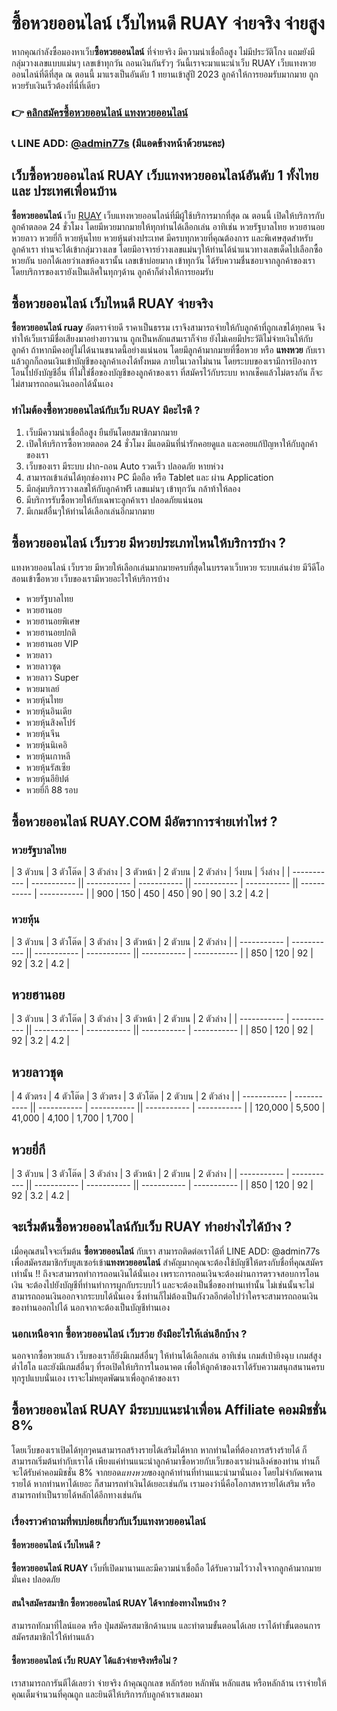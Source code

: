 # ซื้อหวยออนไลน์ เว็บไหนดี RUAY จ่ายจริง จ่ายสูง
หากคุณกำลังซื้อมองหาเว็บ**ซื้อหวยออนไลน์** ที่จ่ายจริง มีความน่าเชื่อถือสูง ไม่มีประวัติโกง แถมยังมีกลุ่มวางเลขแบบแม่นๆ เลขเข้าทุกวัน ถอนเงินกันรัวๆ วันนี้เราจะมาแนะนำเว็บ RUAY เว็บแทงหวยออนไลน์ที่ดีที่สุด ณ ตอนนี้ มาแรงเป็นอันดับ 1 ทยานเข้าสู่ปี 2023 ลูกค้าให้การยอมรับมากมาย ถูกหวยรับเงินเร็วต้องที่นี่ที่เดียว

### 👉 [คลิกสมัครซื้อหวยออนไลน์ แทงหวยออนไลน์](https://ruay77s.com/%e0%b8%a7%e0%b8%b4%e0%b8%98%e0%b8%b5%e0%b8%aa%e0%b8%a1%e0%b8%b1%e0%b8%84%e0%b8%a3%e0%b8%aa%e0%b8%a1%e0%b8%b2%e0%b8%8a%e0%b8%b4%e0%b8%81-ruay/)
### 📞 LINE ADD: [@admin77s](https://line.me/ti/p/~@admin77s) (มีแอดข้างหน้าด้วยนะคะ)

## เว็บซื้อหวยออนไลน์ RUAY เว็บแทงหวยออนไลน์อันดับ 1 ทั้งไทย และ ประเทศเพื่อนบ้าน
**ซื้อหวยออนไลน์** เว็บ [RUAY](https://ruay77s.com/) เว็บแทงหวยออนไลน์ที่มีผู้ใช้บริการมากที่สุด ณ ตอนนี้ เปิดให้บริการกับลูกค้าตลอด 24 ชั่วโมง โดยมีหวยมากมายให้ทุกท่านได้เลือกเล่น อาทิเช่น หวยรัฐบาลไทย หวยฮานอย หวยลาว หวยยี่กี หวยหุ้นไทย หวยหุ้นต่างประเทศ มีครบทุกหวยที่คุณต้องการ และพิเศษสุดสำหรับลูกค้าเรา ท่านจะได้เข้ากลุ่มวางเลข โดยมีอาจารย์วางเลขแม่นๆให้ท่านได้นำแนวทางเลขเด็ดไปเลือกซื้อหวยกัน บอกได้เลยว่าเลขห้องเรานั้น เลขเข้าบ่อยมาก เข้าทุกวัน ได้รับความชื่นชอบจากลูกค้าของเรา โดยบริการของเรายังเป็นเลิศในทุกๆด้าน ลูกค้าก็ต่างให้การยอมรับ

## ซื้อหวยออนไลน์ เว็บไหนดี RUAY จ่ายจริง
**ซื้อหวยออนไลน์ ruay** อัตตราจ่ายดี ราคาเป็นธรรม เราจึงสามารถจ่ายให้กับลูกค้าที่ถูกเลขได้ทุกคน จึงทำให้เว็บเรามีชื่อเสียงมาอย่างยาวนาน ถูกเป็นหลักแสนเราก็จ่าย ยังไม่เคยมีประวัติไม่จ่ายเงินให้กับลูกค้า ถ้าหากมีคงอยู่ไม่ได้นานขนาดนี้อย่างแน่นอน โดยมีลูกค้ามากมายที่ซื้อหวย หรือ **แทงหวย** กับเราแล้วถูกก็ถอนเงินเข้าบัญชีของลูกค้าเองได้ทั้งหมด ภายในเวลาไม่นาน โดยระบบของเรามีการป้องการโอนไปยังบัญชีอื่น ที่ไม่ใช่ชื่อของบัญชีของลูกค้าของเรา ที่สมัครไว้กับระบบ หากเช็คแล้วไม่ตรงกัน ก็จะไม่สามารถถอนเงินออกได้นั้นเอง

### ทำไมต้องซื้อหวยออนไลน์กับเว็บ RUAY มีอะไรดี ?
1.	เว็บมีความน่าเชื่อถือสูง ยืนยันโดยสมาชิกมากมาย
2.	เปิดให้บริการซื้อหวยตลอด 24 ชั่วโมง มีแอดมินที่น่ารักคอยดูแล และคอยแก้ปัญหาให้กับลูกค้าของเรา
3.	เว็บของเรา มีระบบ ฝาก-ถอน Auto รวดเร็ว ปลอดภัย หายห่วง
4.	สามารถเข้าเล่นได้ทุกช่องทาง PC มือถือ หรือ Tablet และ ผ่าน Application
5.	มีกลุ่มบริการวางเลขให้กับลูกค้าฟรี เลขแม่นๆ เข้าทุกวัน กล้าท้าให้ลอง
6.	มีบริการรับซื้อหวยให้กับเฉพาะลูกค้าเรา ปลอดภัยแน่นอน
7.	มีเกมส์อื่นๆให้ท่านได้เลือกเล่นอีกมากมาย
## ซื้อหวยออนไลน์ เว็บรวย มีหวยประเภทไหนให้บริการบ้าง ?
แทงหวยออนไลน์ เว็บรวย มีหวยให้เลือกเล่นมากมายครบที่สุดในบรรดาเว็บหวย ระบบเล่นง่าย มีวีดีโอสอนเข้าซื้อหวย เว็บของเรามีหวยอะไรให้บริการบ้าง
-	หวยรัฐบาลไทย
-	หวยฮานอย
-	หวยฮานอยพิเศษ
-	หวยฮานอยปกติ
-	หวยฮานอย VIP
-	หวยลาว
-	หวยลาวชุด
-	หวยลาว Super
-	หวยมาเลย์
-	หวยหุ้นไทย
-	หวยหุ้นอินเดีย
-	หวยหุ้นสิงคโปร์
-	หวยหุ้นจีน
-	หวยหุ้นนิเคอิ
-	หวยหุ้นเกาหลี
-	หวยหุ้นรัสเซีย
-	หวยหุ้นอียิปต์
-	หวยยี่กี 88 รอบ

## ซื้อหวยออนไลน์ RUAY.COM มีอัตราการจ่ายเท่าไหร่ ?
### หวยรัฐบาลไทย
| 3 ตัวบน | 3 ตัวโต๊ด | 3 ตัวล่าง | 3 ตัวหน้า | 2 ตัวบน | 2 ตัวล่าง | วิ่งบน | วิ่งล่าง |
| ----------- | ----------- || ----------- | ----------- || ----------- | ----------- || ----------- | ----------- |
| 900 | 150 | 450 | 450 | 90 | 90 | 3.2 | 4.2 |

### หวยหุ้น
| 3 ตัวบน | 3 ตัวโต๊ด | 3 ตัวล่าง | 3 ตัวหน้า | 2 ตัวบน | 2 ตัวล่าง |
| ----------- | ----------- || ----------- | ----------- || ----------- | ----------- |
| 850 | 120 | 92 | 92 | 3.2 | 4.2 |

## หวยฮานอย
| 3 ตัวบน | 3 ตัวโต๊ด | 3 ตัวล่าง | 3 ตัวหน้า | 2 ตัวบน | 2 ตัวล่าง |
| ----------- | ----------- || ----------- | ----------- || ----------- | ----------- |
| 850 | 120 | 92 | 92 | 3.2 | 4.2 |

## หวยลาวชุด
| 4 ตัวตรง | 4 ตัวโต๊ด | 3 ตัวตรง | 3 ตัวโต๊ด | 2 ตัวบน | 2 ตัวล่าง |
| ----------- | ----------- || ----------- | ----------- || ----------- | ----------- |
| 120,000 | 5,500 | 41,000 | 4,100 | 1,700 | 1,700 |

## หวยยี่กี
| 3 ตัวบน | 3 ตัวโต๊ด | 3 ตัวล่าง | 3 ตัวหน้า | 2 ตัวบน | 2 ตัวล่าง |
| ----------- | ----------- || ----------- | ----------- || ----------- | ----------- |
| 850 | 120 | 92 | 92 | 3.2 | 4.2 |

## จะเริ่มต้นซื้อหวยออนไลน์กับเว็บ RUAY ทำอย่างไรได้บ้าง ?
เมื่อคุณสนใจจะเริ่มต้น **ซื้อหวยออนไลน์** กับเรา สามารถติดต่อเราได้ที่ LINE ADD: @admin77s เพื่อสมัครสมาชิกรับยูสเซอร์เข้า**แทงหวยออนไลน์** สำคัญมากคุณจะต้องใช้บัญชีให้ตรงกับชื่อที่คุณสมัครเท่านั้น !! ถึงจะสามารถทำการถอนเงินได้นั่นเอง เพราะการถอนเงินจะต้องผ่านการตรวจสอบการโอนเงิน จะต้องไปยังบัญชีที่ท่านทำการผูกกับระบบไว้ และจะต้องเป็นชื่อของท่านเท่านั้น ไม่เช่นนั้นจะไม่สามารถถอนเงินออกจากระบบได้นั่นเอง ซึ่งท่านก็ไม่ต้องเป็นกังวลอีกต่อไปว่าใครจะสามารถถอนเงินของท่านออกไปได้ นอกจากจะต้องเป็นบัญชีท่านเอง

### นอกเหนือจาก ซื้อหวยออนไลน์ เว็บรวย ยังมีอะไรให้เล่นอีกบ้าง ?
นอกจากซื้อหวยแล้ว เว็บของเราก็ยังมีเกมส์อื่นๆ ให้ท่านได้เลือกเล่น อาทิเช่น เกมส์เป่ายิงฉุบ เกมส์สูงต่ำไฮโล และยังมีเกมส์อื่นๆ ที่รอเปิดให้บริการในอนาคต เพื่อให้ลูกค้าของเราได้รับความสนุกสนานครบทุกรูปแบบนั่นเอง เราจะไม่หยุดพัฒนาเพื่อลูกค้าของเรา

## ซื้อหวยออนไลน์ RUAY มีระบบแนะนำเพื่อน Affiliate คอมมิชชั่น 8%
โดยเว็บของเราเปิดได้ทุกๆคนสามารถสร้างรายได้เสริมได้หาก หากท่านใดที่ต้องการสร้างร้ายได้ ก็สามารถเริ่มต้นทำกับเราได้ เพียงแค่ท่านแนะนำลูกค้ามาซื้อหวยกับเว็บของเราผ่านลิงค์ของท่าน ท่านก็จะได้รับค่าคอมมิชชั่น 8% จากยอด*แทงหวย*ของลูกค้าท่านที่ท่านแนะนำมานั่นเอง โดยไม่จำกัดเพดานรายได้ หากท่านหาได้เยอะ ก็สามารถทำเงินได้เยอะเช่นกัน เรามองว่านี่คือโอกาสหารายได้เสริม หรือ สามารถทำเป็นรายได้หลักได้อีกทางเช่นกัน

### เรื่องราวคำถามที่พบบ่อยเกี่ยวกับเว็บแทงหวยออนไลน์
#### ซื้อหวยออนไลน์ เว็บไหนดี ?
**ซื้อหวยออนไลน์ RUAY** เว็บที่เปิดมานานและมีความน่าเชื่อถือ ได้รับความไว้วางใจจากลูกค้ามากมาย มั่นคง ปลอดภัย

#### สนใจสมัครสมาชิก ซื้อหวยออนไลน์ RUAY ได้จากช่องทางไหนบ้าง ?
สามารถทักมาที่ไลน์แอด หรือ ปุ่มสมัครสมาชิกด้านบน และทำตามขั้นตอนได้เลย เราได้ทำขั้นตอนการสมัครสมาชิกไว้ให้ท่านแล้ว

#### ซื้อหวยออนไลน์ เว็บ RUAY ได้แล้วจ่ายจริงหรือไม่ ?
เราสามารถการันตีได้เลยว่า จ่ายจริง ถ้าคุณถูกเลข หลักร้อย หลักพัน หลักแสน หรือหลักล้าน เราจ่ายให้คุณเต็มจำนวนที่คุณถูก และยินดีให้บริการกับลูกค้าเราเสมอมา
